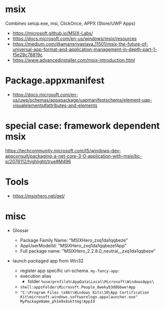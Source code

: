 # msix

Combines setup.exe, msi, ClickOnce, APPX (Store/UWP Apps)

- https://microsoft.github.io/MSIX-Labs/
- https://docs.microsoft.com/en-us/windows/msix/resources
- https://medium.com/@amansrivastava_11501/msix-the-future-of-universal-app-format-and-application-management-in-depth-part-1-f5e28c78819c
- https://www.advancedinstaller.com/msix-introduction.html

# Package.appxmanifest

- https://docs.microsoft.com/en-us/uwp/schemas/appxpackage/uapmanifestschema/element-uap-visualelements#attributes-and-elements

# special case: framework dependent msix

https://techcommunity.microsoft.com/t5/windows-dev-appconsult/packaging-a-net-core-3-0-application-with-msix/bc-p/2076112/highlight/true#M496

# Tools

- https://msixhero.net/get/

# misc

- Glossar
  - Package Family Name: "MSIXHero_zxq1da1qqbeze"
  - AppUserModelId: "MSIXHero_zxq1da1qqbeze!App"
  - Full package name: "MSIXHero_2.2.8.0_neutral__zxq1da1qqbeze"

- launch packaged app from Win32
  - register app specific uri-schema. `my-fancy-app:`
  - execution alias
    - folder `%userprofile%\AppData\Local\Microsoft\WindowsApps\`
  - `shell:appsFolder\Microsoft.People_8wekyb3d8bbwe!App`
  - `"C:\Program Files (x86)\Windows Kits\10\App Certification Kit\microsoft.windows.softwarelogo.appxlauncher.exe" MyPackageName_ph1m9x8skttmg!AppId`
